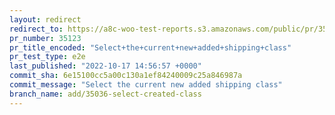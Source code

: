 ```yaml
---
layout: redirect
redirect_to: https://a8c-woo-test-reports.s3.amazonaws.com/public/pr/35123/e2e/index.html
pr_number: 35123
pr_title_encoded: "Select+the+current+new+added+shipping+class"
pr_test_type: e2e
last_published: "2022-10-17 14:56:57 +0000"
commit_sha: 6e15100cc5a00c130a1ef84240009c25a846987a
commit_message: "Select the current new added shipping class"
branch_name: add/35036-select-created-class
---
```

